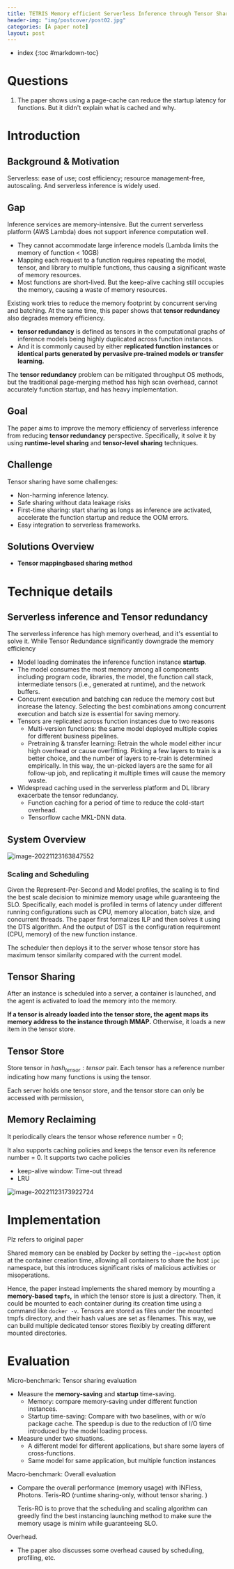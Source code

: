 ```yaml
---
title: TETRIS Memory efficient Serverless Inference through Tensor Sharing
header-img: "img/postcover/post02.jpg"
categories: [A paper note]
layout: post
---
```

- index
{:toc #markdown-toc}
# Questions

1. The paper shows using a page-cache can reduce the startup latency for functions. But it didn't explain what is cached and why.

# Introduction

## Background & Motivation

Serverless: ease of use; cost efficiency; resource management-free, autoscaling. And serverless inference is widely used.

## Gap

Inference services are memory-intensive. But the current serverless platform (AWS Lambda) does not support inference computation well. 

- They cannot accommodate large inference models (Lambda limits the memory of function < 10GB)
- Mapping each request to a function requires repeating the model, tensor, and library to multiple functions, thus causing a significant waste of memory resources.
- Most functions are short-lived. But the keep-alive caching still occupies the memory, causing a waste of memory resources.

Existing work tries to reduce the memory footprint by concurrent serving and batching. At the same time, this paper shows that **tensor redundancy** also degrades memory efficiency.

- **tensor redundancy** is defined as tensors in the computational graphs of inference models being highly duplicated across function instances. 
- And it is commonly caused by either **replicated function instances** or **identical parts generated by pervasive pre-trained models or transfer learning.**

The **tensor redundancy** problem can be mitigated throughput OS methods, but the traditional page-merging method has high scan overhead, cannot accurately function startup, and has heavy implementation.

## Goal

The paper aims to improve the memory efficiency of serverless inference from reducing **tensor redundancy** perspective. Specifically, it solve it by using **runtime-level sharing** and **tensor-level sharing** techniques.

## Challenge

Tensor sharing have some challenges:

- Non-harming inference latency.
- Safe sharing without data leakage risks
- First-time sharing: start sharing as longs as inference are activated, accelerate the function startup and reduce the OOM errors.
- Easy integration to serverless frameworks.

## Solutions Overview

- **Tensor mappingbased sharing method**

# Technique details

## Serverless inference and Tensor redundancy

The serverless inference has high memory overhead, and it's essential to solve it. While Tensor Redundance significantly downgrade the memory efficiency

- Model loading dominates the inference function instance **startup**.
- The model consumes the most memory among all components including program code, libraries, the model, the function call stack, intermediate tensors (i.e., generated at runtime), and the network buffers.
- Concurrent execution and batching can reduce the memory cost but increase the latency. Selecting the best combinations among concurrent execution and batch size is essential for saving memory.
- Tensors are replicated across function instances due to two reasons
  - Multi-version functions: the same model deployed multiple copies for different business pipelines. 
  - Pretraining & transfer learning: Retrain the whole model either incur high overhead or cause overfitting. Picking a few layers to train is a better choice, and the number of layers to re-train is determined empirically. In this way, the un-picked layers are the same for all follow-up job, and replicating it multiple times will cause the memory waste.
- Widespread caching used in the serverless platform and DL library exacerbate the tensor redundancy.
  - Function caching for a period of time to reduce the cold-start overhead.
  - Tensorflow cache MKL-DNN data.

## System Overview

![image-20221123163847552](../../img/a_img_store/image-20221123163847552.png)

### Scaling and Scheduling

Given the Represent-Per-Second and Model profiles, the scaling is to find the best scale decision to minimize memory usage while guaranteeing the SLO. Specifically, each model is profiled in terms of latency under different running configurations such as CPU, memory allocation, batch size, and concurrent threads. The paper first formalizes ILP and then solves it using the DTS algorithm. And the output of DST is the configuration requirement (CPU, memory) of the new function instance. 

The scheduler then deploys it to the server whose tensor store has maximum tensor similarity compared with the current model.

## Tensor Sharing

After an instance is scheduled into a server, a container is launched, and the agent is activated to load the memory into the memory.

**If a tensor is already loaded into the tensor store, the agent maps its memory address to the instance through MMAP.** Otherwise, it loads a new item in the tensor store. 

## Tensor Store

Store tensor in $hash_{tensor}: tensor$ pair. Each tensor has a reference number indicating how many functions is using the tensor. 

Each server holds one tensor store, and the tensor store can only be accessed with permission,

## Memory Reclaiming

It periodically clears the tensor whose reference number = 0; 

It also supports caching policies and keeps the tensor even its reference number = 0. It supports two cache policies

- keep-alive window: Time-out thread
- LRU

![image-20221123173922724](../../img/a_img_store/image-20221123173922724.png)

# Implementation

Plz refers to original paper

Shared memory can be enabled by Docker by setting the `–ipc=host` option at the container creation time, allowing all containers to share the host `ipc` namespace, but this introduces significant risks of malicious activities or misoperations.

Hence, the paper instead implements the shared memory by mounting a **memory-based `tmpfs`,** in which the tensor store is just a directory. Then, it could be mounted to each container during its creation time using a command like `docker -v`. Tensors are stored as files under the mounted tmpfs directory, and their hash values are set as filenames. This way, we can build multiple dedicated tensor stores flexibly by creating different mounted directories.

# Evaluation

Micro-benchmark: Tensor sharing evaluation

- Measure the **memory-saving** and **startup** time-saving.
  - Memory: compare memory-saving under different function instances.
  - Startup time-saving: Compare with two baselines, with or w/o package cache. The speedup is due to the reduction of I/O time introduced by the model loading process. 
- Measure under two situations.
  - A different model for different applications, but share some layers of cross-functions.
  - Same model for same application, but multiple function instances

Macro-benchmark: Overall evaluation

- Compare the overall performance (memory usage) with INFless, Photons. Teris-RO (runtime sharing-only, without tensor sharing. )

  Teris-RO is to prove that the scheduling and scaling algorithm can greedly find the best instancing launching method to make sure the memory usage is minim while guaranteeing SLO.

Overhead.

- The paper also discusses some overhead caused by scheduling, profiling, etc. 